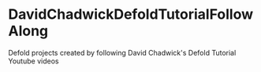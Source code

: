 # DavidChadwickDefoldTutorialFollowAlong
Defold projects created by following David Chadwick's Defold Tutorial Youtube videos
